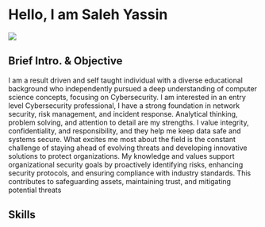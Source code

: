 # Hello, I am Saleh Yassin
<a href="https://www.linkedin.com/in/saleh-y-946126a7/" target="_blank" rel="noopener noreferrer"> <img src="https://img.shields.io/badge/-LinkedIn-0072b1?style=for-the-badge&logo=LinkedIn&logoColor=white"
/> 
</a>



## Brief Intro. & Objective
I am a result driven and self taught individual with a diverse educational background who independently pursued a deep understanding of computer science concepts, focusing on Cybersecurity. I am interested in an entry level Cybersecurity professional, I have a strong foundation in network security, risk management, and incident response. Analytical thinking, problem solving, and attention to detail are my strengths. I value integrity, confidentiality, and responsibility, and they help me keep data safe and systems secure. What excites me most about the field is the constant challenge of staying ahead of evolving threats and developing innovative solutions to protect organizations.
My knowledge and values support organizational security goals by proactively identifying risks, enhancing security protocols, and ensuring compliance with industry standards. This contributes to safeguarding assets, maintaining trust, and mitigating potential threats

## Skills
